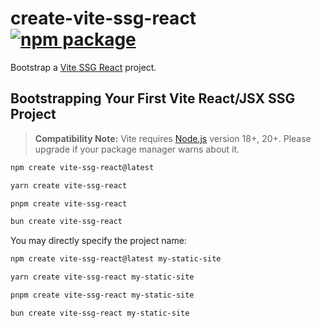 # create-vite-ssg-react <a href="https://npmjs.com/package/create-vite-ssg-react"><img src="https://img.shields.io/npm/v/create-vite-ssg-react" alt="npm package"></a>

Bootstrap a [Vite SSG React](https://www.npmjs.com/package/vite-ssg-react) project.

## Bootstrapping Your First Vite React/JSX SSG Project

> **Compatibility Note:**
> Vite requires [Node.js](https://nodejs.org/en/) version 18+, 20+. Please upgrade if your package manager warns about it.

```bash
npm create vite-ssg-react@latest
```

```bash
yarn create vite-ssg-react
```

```bash
pnpm create vite-ssg-react
```

```bash
bun create vite-ssg-react
```

You may directly specify the project name:

```bash
npm create vite-ssg-react@latest my-static-site
```

```bash
yarn create vite-ssg-react my-static-site
```

```bash
pnpm create vite-ssg-react my-static-site
```

```bash
bun create vite-ssg-react my-static-site
```
